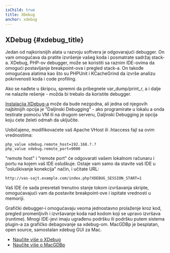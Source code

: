 ```yaml
---
isChild: true
title: XDebug
anchor: xdebug
---
```


## XDebug {#xdebug_title}

Jedan od najkorisnijih alata u razvoju softvera je odgovarajući debugger. On vam omogućava da pratite izvršenje vašeg
koda i posmatrate sadržaj stack-a. XDebug, PHP-ov debugger, može se koristiti sa raznim IDE-ovima da omogući
postavljanje breakpoint-ova i pregled stack-a. On takođe omogućava alatima kao što su PHPUnit i KCacheGrind
da izvrše analizu pokrivenosti koda i code profiling.

Ako se nađete u škripcu, spremni da pribegnete var_dump/print_r, a i dalje ne nalazite rešenje - možda bi trebalo da
koristite debugger.

[Instalacija XDebug-a][xdebug-install] može da bude nezgodna, ali jedna od njegovih najbitnijih opcija je "Daljinski
Debugging" - ako programirate u lokalu a onda testirate pomoću VM ili na drugom serveru, Daljinski Debugging je opcija
koju ćete želeti odmah da uključite.

Uobičajeno, modifikovaćete vaš Apache VHost ili .htaccess fajl sa ovim vrednostima:

    php_value xdebug.remote_host=192.168.?.?
    php_value xdebug.remote_port=9000

"remote host" i "remote port" će odgovarati vašem lokalnom računaru i portu na kojem vaš IDE osluškuje. Ostaje vam
samo da stavite vaš IDE u "osluškivanje konekcija" način, i učitate URL:

    http://vas-sajt.example.com/index.php?XDEBUG_SESSION_START=1

Vaš IDE će sada presretati trenutno stanje tokom izvršavanja skripte, omogućavajući vam da postavite breakpoint-ove
i ispitate vrednosti u memoriji.

Grafički debugger-i omogućavaju veoma jednostavno prolaženje kroz kod, pregled promenljivih i izvršavanje koda nad
kodom koji se upravo izvršava (runtime). Mnogi IDE-jevi imaju ugrađenu podršku ili podršku putem sistema plugin-a
za grafičko debagovanje sa xdebug-om. MacGDBp je besplatan, open source, samostalan xdebug GUI za Mac.

 * [Naučite više o XDebug][xdebug-docs]
 * [Naučite više o MacGDBp][macgdbp-install]

[xdebug-docs]: http://xdebug.org/docs/
[xdebug-install]: http://xdebug.org/docs/install
[macgdbp-install]: http://www.bluestatic.org/software/macgdbp/
